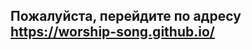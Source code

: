 <h2>Пожалуйста, перейдите по адресу <a href="https://worship-song.github.io/">https://worship-song.github.io/</a></h2>
